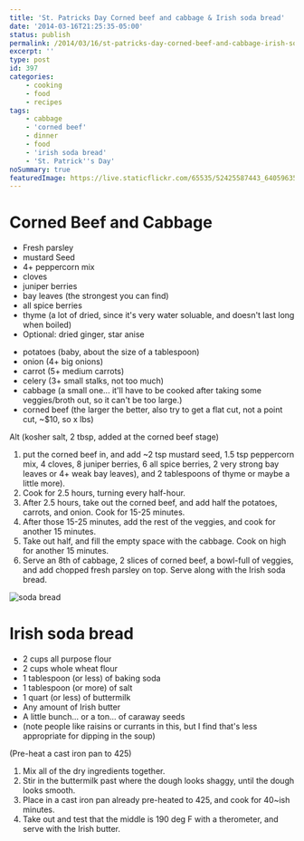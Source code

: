 ```yaml
---
title: 'St. Patricks Day Corned beef and cabbage & Irish soda bread'
date: '2014-03-16T21:25:35-05:00'
status: publish
permalink: /2014/03/16/st-patricks-day-corned-beef-and-cabbage-irish-soda-bread
excerpt: ''
type: post
id: 397
categories:
    - cooking
    - food
    - recipes
tags:
    - cabbage
    - 'corned beef'
    - dinner
    - food
    - 'irish soda bread'
    - 'St. Patrick''s Day'
noSummary: true
featuredImage: https://live.staticflickr.com/65535/52425587443_640596352e_b_d.jpg
---
```

# Corned Beef and Cabbage

- Fresh parsley
- mustard Seed
- 4+ peppercorn mix
- cloves
- juniper berries
- bay leaves (the strongest you can find)
- all spice berries
- thyme (a lot of dried, since it's very water soluable, and doesn't last long when boiled)
- Optional: dried ginger, star anise


* potatoes (baby, about the size of a tablespoon)
* onion (4+ big onions)
* carrot (5+ medium carrots)
* celery (3+ small stalks, not too much)
* cabbage (a small one... it'll have to be cooked after taking some veggies/broth out, so it can't be too large.)
* corned beef (the larger the better, also try to get a flat cut, not a point cut, ~$10, so x lbs)

Alt (kosher salt, 2 tbsp, added at the corned beef stage)

1. put the corned beef in, and add ~2 tsp mustard seed, 1.5 tsp peppercorn mix, 4 cloves, 8 juniper berries, 6 all spice berries, 2 very strong bay leaves or 4+ weak bay leaves), and 2 tablespoons of thyme or maybe a little more).
2. Cook for 2.5 hours, turning every half-hour.
3. After 2.5 hours, take out the corned beef, and add half the potatoes, carrots, and onion. Cook for 15-25 minutes.
4. After those 15-25 minutes, add the rest of the veggies, and cook for another 15 minutes.
5. Take out half, and fill the empty space with the cabbage. Cook on high for another 15 minutes.
6. Serve an 8th of cabbage, 2 slices of corned beef, a bowl-full of veggies, and add chopped fresh parsley on top.  Serve along with the Irish soda bread.

![soda bread](https://live.staticflickr.com/65535/32852496747_04f1e7ef92_b_d.jpg)

# Irish soda bread

- 2 cups all purpose flour
- 2 cups whole wheat flour
- 1 tablespoon (or less) of baking soda
- 1 tablespoon (or more) of salt
- 1 quart (or less) of buttermilk
- Any amount of Irish butter
- A little bunch... or a ton... of caraway seeds
- (note people like raisins or currants in this, but I find that's less appropriate for dipping in the soup)

(Pre-heat a cast iron pan to 425)

1. Mix all of the dry ingredients together.
2. Stir in the buttermilk past where the dough looks shaggy, until the dough looks smooth.
3. Place in a cast iron pan already pre-heated to 425, and cook for 40~ish minutes.
4. Take out and test that the middle is 190 deg F with a therometer, and serve with the Irish butter.